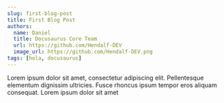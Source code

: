 ```yaml
---
slug: first-blog-post
title: First Blog Post
authors:
  name: Daniel
  title: Docusaurus Core Team
  url: https://github.com/Hendalf-DEV
  image_url: https://github.com/Hendalf-DEV.png
tags: [hola, docusaurus]
---
```


Lorem ipsum dolor sit amet, consectetur adipiscing elit. Pellentesque elementum dignissim ultricies. Fusce rhoncus ipsum tempor eros aliquam consequat. Lorem ipsum dolor sit amet
